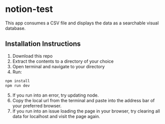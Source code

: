 # notion-test

This app consumes a CSV file and displays the data as a searchable visual database.

## Installation Instructions

1. Download this repo
2. Extract the contents to a directory of your choice
3. Open terminal and navigate to your directory
4. Run: 
```bash
npm install
npm run dev
```
5. If you run into an error, try updating node.
6. Copy the local url from the terminal and paste into the address bar of your preferred browser.
7. If you run into an issue loading the page in your browser, try clearing all data for localhost and visit the page again.

